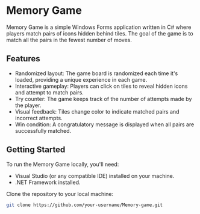 # Memory Game

Memory Game is a simple Windows Forms application written in C# where players match pairs of icons hidden behind tiles. The goal of the game is to match all the pairs in the fewest number of moves.

## Features

- Randomized layout: The game board is randomized each time it's loaded, providing a unique experience in each game.
- Interactive gameplay: Players can click on tiles to reveal hidden icons and attempt to match pairs.
- Try counter: The game keeps track of the number of attempts made by the player.
- Visual feedback: Tiles change color to indicate matched pairs and incorrect attempts.
- Win condition: A congratulatory message is displayed when all pairs are successfully matched.



## Getting Started

To run the Memory Game locally, you'll need:

- Visual Studio (or any compatible IDE) installed on your machine.
- .NET Framework installed.

Clone the repository to your local machine:

```bash
git clone https://github.com/your-username/Memory-game.git
